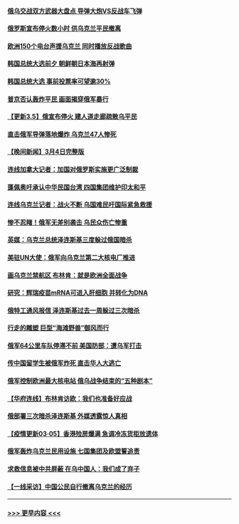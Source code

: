 #### [俄乌交战双方武器大盘点 导弹大炮VS反战车飞弹](../pages/prog202/a103365170.md?t=03051901) 
#### [俄罗斯宣布停火数小时 供乌克兰平民撤离](../pages/prog202/a103365131.md?t=03051901) 
#### [欧洲150个电台声援乌克兰 同时播放反战歌曲](../pages/prog202/a103365103.md?t=03051901) 
#### [韩国总统大选前夕 朝鲜朝日本海再射弹](../pages/prog202/a103365122.md?t=03051901) 
#### [韩国总统大选 事前投票率可望逾30%](../pages/prog202/a103365118.md?t=03051901) 
#### [普京否认轰炸平民 画面揭穿俄军暴行](../pages/prog202/a103365069.md?t=03051901) 
#### [【更新3.5】俄宣布停火 建人道走廊疏散乌平民](../pages/prog202/a103364809.md?t=03051901) 
#### [直击俄军导弹落地爆炸 乌克兰47人惨死](../pages/prog202/a103364981.md?t=03051901) 
#### [【晚间新闻】3月4日完整版](../pages/prog202/a103364888.md?t=03051901) 
#### [连线加拿大记者：加国对俄罗斯实施更广泛制裁](../pages/prog202/a103364711.md?t=03051901) 
#### [蓬佩奥吁承认中华民国台湾 四国集团维护印太和平](../pages/prog202/a103364632.md?t=03051901) 
#### [连线乌克兰记者：战火不断 乌国难民吁国际紧急救援](../pages/prog202/a103364698.md?t=03051901) 
#### [惨不忍睹！俄军无差别袭击 乌民众伤亡惨重](../pages/prog202/a103364791.md?t=03051901) 
#### [英媒：乌克兰总统泽连斯基三度躲过俄国暗杀](../pages/prog202/a103364652.md?t=03051901) 
#### [美驻UN大使：俄军向乌克兰第二大核电厂推进](../pages/prog202/a103364900.md?t=03051901) 
#### [画乌克兰禁航区 布林肯：就是欧洲全面战争](../pages/prog202/a103364852.md?t=03051901) 
#### [研究：辉瑞疫苗mRNA可进入肝细胞 并转化为DNA](../pages/prog202/a103364654.md?t=03051901) 
#### [俄特工通风报信 泽连斯基过去一周躲过三次暗杀](../pages/prog202/a103364823.md?t=03051901) 
#### [行走的雕塑 巨型“海滩野兽”御风而行](../pages/prog202/a103364665.md?t=03051901) 
#### [俄军64公里车队停滞不前 美国防部：遭乌军打击](../pages/prog202/a103364810.md?t=03051901) 
#### [传中国留学生被俄军炸死 直击华人大逃亡](../pages/prog202/a103364715.md?t=03051901) 
#### [俄军控制欧洲最大核电站 俄乌战争结束的“五种剧本”](../pages/prog202/a103364784.md?t=03051901) 
#### [【华府连线】布林肯访欧：我们也准备好应战](../pages/prog202/a103364696.md?t=03051901) 
#### [俄部署三次暗杀泽连斯基 外媒透露惊人真相](../pages/prog202/a103364635.md?t=03051901) 
#### [【疫情更新03·05】香港殓房爆满 急调冷冻货柜放遗体](../pages/prog202/a103360523.md?t=03051901) 
#### [俄军轰炸乌克兰民用设施 七国集团及欧盟誓追责](../pages/prog202/a103364546.md?t=03051901) 
#### [求救信息被中共屏蔽 在乌中国人：我们成了弃子](../pages/prog202/a103364593.md?t=03051901) 
#### [【一线采访】中国公民自行撤离乌克兰的经历](../pages/prog202/a103364590.md?t=03051901) 

----
#### [ >>> 更早内容 <<< ](../indexes/prog202-earlier.md)
